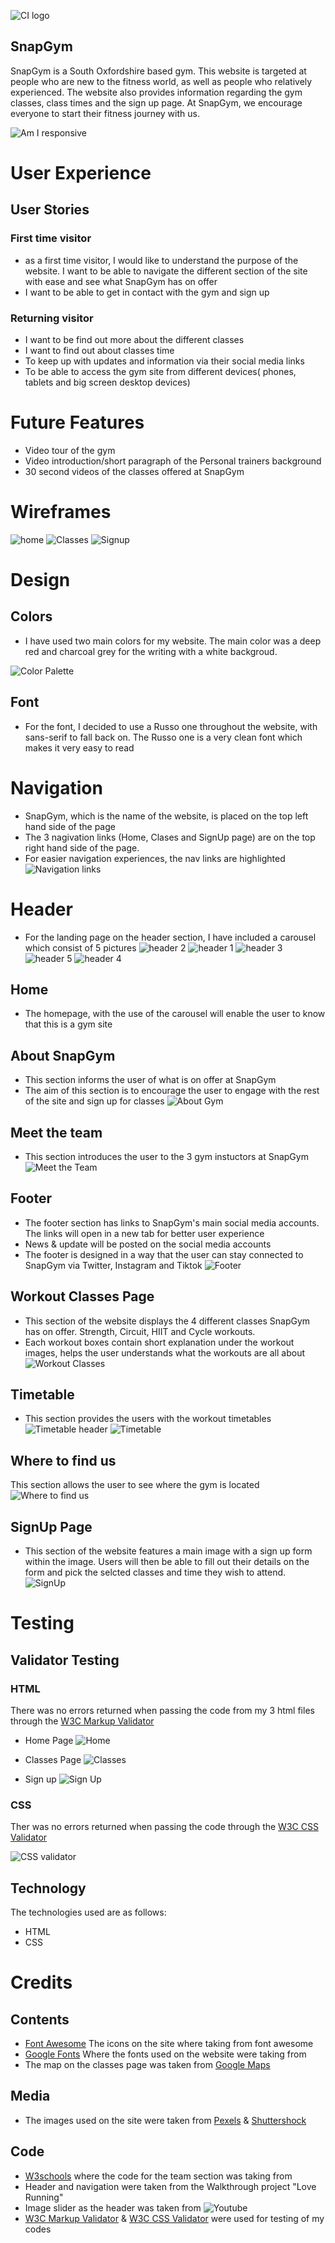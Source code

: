 ![CI logo](https://codeinstitute.s3.amazonaws.com/fullstack/ci_logo_small.png)

## SnapGym

SnapGym is a South Oxfordshire based gym. This website is targeted at people who are new to the fitness world, as well as people who relatively experienced. The website also provides information regarding the gym classes, class times and the sign up page. At SnapGym, we encourage everyone to start their fitness journey with us.

![Am I responsive](assets/screenshots/Am%20i%20responsive.png)

# User Experience 

## User Stories 

### First time visitor 

- as a first time visitor, I would like to understand the purpose of the website. I want to be able to navigate the different section of the site with ease and see what SnapGym has on offer
- I want to be able to get in contact with the gym and sign up

### Returning visitor

- I want to be find out more about the different classes
- I want to find out about classes time 
- To keep up with updates and information via their social media links
- To be able to access the gym site from different devices( phones, tablets and big screen desktop devices)


# Future Features

- Video tour of the gym
- Video introduction/short paragraph of the Personal trainers background
- 30 second videos of the classes offered at SnapGym

# Wireframes

![home](assets/screenshots/home.png)
![Classes](assets/screenshots/classes.png)
![Signup](assets/screenshots/signup.png)

# Design 

## Colors 

- I have used two main colors for my website. The main color was a deep red and charcoal grey for the writing with a white backgroud.

![Color Palette](assets/screenshots/Palette.jpg)

## Font 

- For the font, I decided to use a Russo one throughout the website, with sans-serif to fall back on. The Russo one is a very clean font which makes it very easy to read

# Navigation 

- SnapGym, which is the name of the website, is placed on the top left hand side of the page
- The 3 nagivation links (Home, Clases and SignUp page) are on the top right hand side of the page. 
- For easier navigation experiences, the nav links are highlighted 
![Navigation links](/assets/screenshots/Screenshot%202024-03-06%20at%2021.45.34.png)

# Header 

- For the landing page on the header section, I have included a carousel which consist of 5 pictures
![header 2](assets/screenshots/header%202.png)
![header 1](assets/screenshots/Header%201.png)
![header 3](assets/screenshots/header%203.png)
![header 5](assets/screenshots/header%205.png)
![header 4](assets/screenshots/header%204.png)

## Home 

- The homepage, with the use of the carousel will enable the user to know that this is a gym site

## About SnapGym

- This section informs the user of what is on offer at SnapGym
- The aim of this section is to encourage the user to engage with the rest of the site and sign up
for classes 
![About Gym](assets/screenshots/Screenshot%202024-03-09%20at%2002.36.05.png)

## Meet the team 

- This section introduces the user to the 3 gym instuctors at SnapGym
![Meet the Team](assets/screenshots/meet%20the%20team.png)

## Footer 

- The footer section has links to SnapGym's main social media accounts. The links will open in a new tab for better user experience
- News & update will be posted on the social media accounts 
- The footer is designed in a way that the user can stay connected to SnapGym via Twitter, Instagram and Tiktok
![Footer](assets/screenshots/footer.png)

## Workout Classes Page 

- This section of the website displays the 4 different classes SnapGym has on offer. Strength, Circuit, HIIT and Cycle workouts.
- Each workout boxes contain short explanation under the workout images, helps the user understands what the workouts are all about
![Workout Classes](assets/screenshots/workout%20classes.png)

## Timetable 

- This section provides the users with the workout timetables
![Timetable header](assets/screenshots/timetable%20header.png)
![Timetable](assets/screenshots/timetable.png)

## Where to find us

This section allows the user to see where the gym is located
![Where to find us](assets/screenshots/Where%20to%20find%20us.png)

## SignUp Page

- This section of the website features a main image with a sign up form within the image. Users will then be able to fill out their details on the form and pick the selcted classes and time they wish to attend.
![SignUp](assets/screenshots/signup%20page.png)

# Testing

## Validator Testing

### HTML

There was no errors returned when passing the code from my 3 html files through the [W3C Markup Validator](https://validator.w3.org/)

- Home Page
![Home](assets/screenshots/index-validator.png)

- Classes Page
![Classes](assets/screenshots/classes-validator.png)

- Sign up
![Sign Up](assets/screenshots/signup-validator.png)

### CSS

Ther was no errors returned when passing the code through the [W3C CSS Validator](https://jigsaw.w3.org/css-validator/)

![CSS validator](assets/screenshots/Css-validator.png)

## Technology 

The technologies used are as follows:
- HTML
- CSS

# Credits

## Contents

- [Font Awesome](https://fontawesome.com/) The icons on the site where taking from font awesome
- [Google Fonts](https://fonts.google.com/) Where the fonts used on the website were taking from
- The map on the classes page was taken from [Google Maps](https://www.google.com/maps)

## Media

- The images used on the site were taken from [Pexels](https://www.pexels.com/) & [Shuttershock](https://www.shutterstock.com/search/gym)

## Code
- [W3schools](https://www.w3schools.com/howto/howto_css_column_cards.asp) where the code for the team section was taking from
- Header and navigation were taken from the Walkthrough project "Love Running"
- Image slider as the header was taken from ![Youtube](https://www.youtube.com/watch?v=hRyDECs2N8I)
- [W3C Markup Validator](https://validator.w3.org/) & [W3C CSS Validator](https://jigsaw.w3.org/css-validator/) were used for testing of my codes






